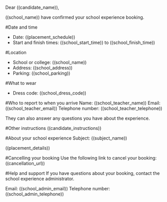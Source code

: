 Dear ((candidate_name)),

((school_name)) have confirmed your school experience booking.

#Date and time
* Date: ((placement_schedule))
* Start and finish times: ((school_start_time)) to ((school_finish_time))

#Location
* School or college: ((school_name))
* Address: ((school_address))
* Parking: ((school_parking))

#What to wear
* Dress code: ((school_dress_code))

#Who to report to when you arrive
Name: ((school_teacher_name))
Email: ((school_teacher_email))
Telephone number: ((school_teacher_telephone))

They can also answer any questions you have about the experience.

#Other instructions
((candidate_instructions))

#About your school experience
Subject: ((subject_name))

((placement_details))

#Cancelling your booking
Use the following link to cancel your booking:
((cancellation_url))

#Help and support
If you have questions about your booking, contact the school experience administrator.

Email: ((school_admin_email))
Telephone number: ((school_admin_telephone))